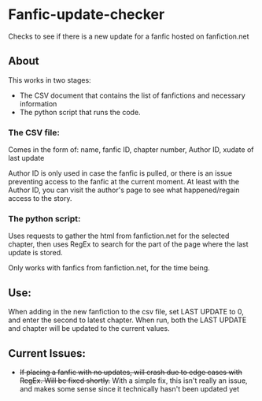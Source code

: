 # Fanfic-update-checker
Checks to see if there is a new update for a fanfic hosted on fanfiction.net

## About
This works in two stages: 
*  The CSV document that contains the list of fanfictions and necessary information
*  The python script that runs the code.


### The CSV file:

Comes in the form of:
name, fanfic ID, chapter number, Author ID, xudate of last update

Author ID is only used in case the fanfic is pulled, or there is an issue 
preventing access to the fanfic at the current moment. At least with the Author 
ID, you can visit the author's page to see what happened/regain access to the story.

### The python script:

Uses requests to gather the html from fanfiction.net for the selected chapter,
then uses RegEx to search for the part of the page where the last update is 
stored.

Only works with fanfics from fanfiction.net, for the time being. 

## Use:

When adding in the new fanfiction to the csv file, set LAST UPDATE to 0, and 
enter the second to latest chapter. When run, both the LAST UPDATE and chapter 
will be updated to the current values.

## Current Issues:

* ~~If placing a fanfic with no updates, will crash due to edge cases with RegEx.
 Will be fixed shortly.~~ 
 With a simple fix, this isn't really an issue, and makes some sense since it 
 technically hasn't been updated yet
